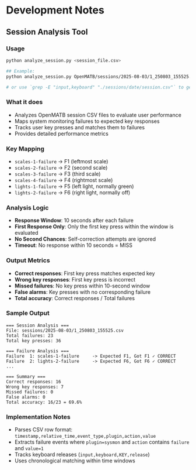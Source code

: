# Development Notes

## Session Analysis Tool

### Usage

```bash
python analyze_session.py <session_file.csv>

## Example:
python analyze_session.py OpenMATB/sessions/2025-08-03/1_250803_155525.csv

# or use `grep -E "input,keyboard" "./sessions/date/session.csv"` to get user input
```

### What it does

- Analyzes OpenMATB session CSV files to evaluate user performance
- Maps system monitoring failures to expected key responses
- Tracks user key presses and matches them to failures
- Provides detailed performance metrics

### Key Mapping

- `scales-1-failure` → F1 (leftmost scale)
- `scales-2-failure` → F2 (second scale)
- `scales-3-failure` → F3 (third scale) 
- `scales-4-failure` → F4 (rightmost scale)
- `lights-1-failure` → F5 (left light, normally green)
- `lights-2-failure` → F6 (right light, normally off)

### Analysis Logic

- **Response Window**: 10 seconds after each failure
- **First Response Only**: Only the first key press within the window is evaluated
- **No Second Chances**: Self-correction attempts are ignored
- **Timeout**: No response within 10 seconds = MISS

### Output Metrics

- **Correct responses**: First key press matches expected key
- **Wrong key responses**: First key press is incorrect 
- **Missed failures**: No key press within 10-second window
- **False alarms**: Key presses with no corresponding failure
- **Total accuracy**: Correct responses / Total failures

### Sample Output

```
=== Session Analysis ===
File: sessions/2025-08-03/1_250803_155525.csv
Total failures: 23
Total key presses: 36

=== Failure Analysis ===
Failure  1: scales-1-failure     -> Expected F1, Got F1 ✓ CORRECT
Failure  2: lights-2-failure     -> Expected F6, Got F6 ✓ CORRECT
...

=== Summary ===
Correct responses: 16
Wrong key responses: 7
Missed failures: 0
False alarms: 0
Total accuracy: 16/23 = 69.6%
```

### Implementation Notes

- Parses CSV row format: `timestamp,relative_time,event_type,plugin,action,value`
- Extracts failure events where `plugin=sysmon` and `action` contains `failure` and `value=1`
- Tracks keyboard releases (`input,keyboard,KEY,release`)
- Uses chronological matching within time windows